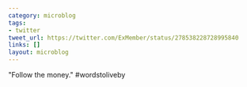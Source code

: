 ```yaml
---
category: microblog
tags:
- twitter
tweet_url: https://twitter.com/ExMember/status/278538228728995840
links: []
layout: microblog
---
```

"Follow the money." #wordstoliveby
